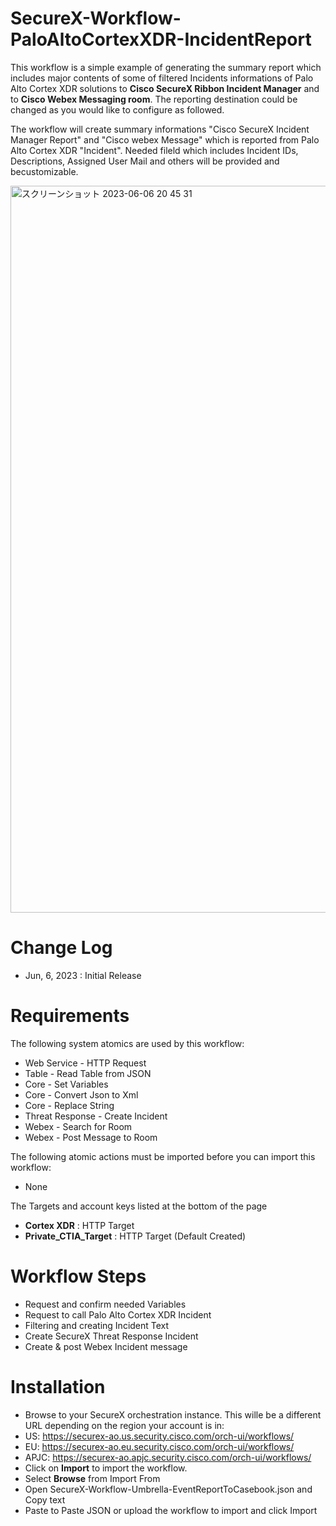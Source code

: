 # SecureX-Workflow-PaloAltoCortexXDR-IncidentReport

This workflow is a simple example of generating the summary report which includes major contents of some of filtered Incidents informations of  Palo Alto Cortex XDR solutions to <B>Cisco SecureX Ribbon Incident Manager</B> and to <B>Cisco Webex Messaging room</B>. The reporting destination could be changed as you would like to configure as followed.

The workflow will create summary informations "Cisco SecureX Incident Manager Report" and "Cisco webex Message" which is reported from Palo Alto Cortex XDR "Incident". Needed fileld which includes Incident IDs, Descriptions, Assigned User Mail and others will be provided and becustomizable.

<img width="1163" alt="スクリーンショット 2023-06-06 20 45 31" src="https://github.com/sig666/SecureX-Workflow-PaloAltoCortexXDR-IncidentReport/assets/45964305/5b18a3dc-1baa-497c-9488-7ebff6113d96">

# Change Log
- Jun, 6, 2023 : Initial Release

# Requirements

The following system atomics are used by this workflow:
- Web Service - HTTP Request
- Table - Read Table from JSON
- Core - Set Variables
- Core - Convert Json to Xml
- Core - Replace String
- Threat Response - Create Incident
- Webex - Search for Room
- Webex - Post Message to Room

The following atomic actions must be imported before you can import this workflow:
- None

The Targets and account keys listed at the bottom of the page
- <B>Cortex XDR</B> : HTTP Target
- <B>Private_CTIA_Target</B> : HTTP Target (Default Created)


# Workflow Steps
- Request and confirm needed Variables
- Request to call Palo Alto Cortex XDR Incident
- Filtering and creating Incident Text
- Create SecureX Threat Response Incident
- Create & post Webex Incident message

# Installation
- Browse to your SecureX orchestration instance. This wille be a different URL depending on the region your account is in:
 - US: https://securex-ao.us.security.cisco.com/orch-ui/workflows/
 - EU: https://securex-ao.eu.security.cisco.com/orch-ui/workflows/
 - APJC: https://securex-ao.apjc.security.cisco.com/orch-ui/workflows/
- Click on <B>Import</B> to import the workflow.
- Select <B>Browse</B> from Import From
- Open SecureX-Workflow-Umbrella-EventReportToCasebook.json and Copy text
- Paste to Paste JSON or upload the workflow to import and click Import
